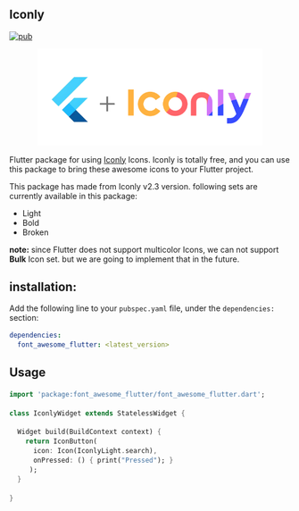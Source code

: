 ## Iconly
[![pub](https://img.shields.io/pub/v/iconly.svg?color=blue&label=iconly)](https://pub.dev/packages/iconly)
<div align="center">
<img width="80%" src="https://raw.githubusercontent.com/6thsolution/flutter_iconly/main/assets/image/transparent_banner.png" />
</div>


Flutter package for using [Iconly](https://iconly.pro)  Icons. Iconly is totally free, and you can use this package to bring these awesome icons to your Flutter project. 

This package has made from Iconly v2.3 version. following sets are currently available in  this package:

- Light
- Bold
- Broken

**note:** since Flutter does not support multicolor Icons, we can not support **Bulk** Icon set. but we are going to implement that in the future.

## installation:
Add the following line to your `pubspec.yaml` file, under the `dependencies:` section:

``` yaml
dependencies:
  font_awesome_flutter: <latest_version>
```

## Usage 
``` dart
import 'package:font_awesome_flutter/font_awesome_flutter.dart';

class IconlyWidget extends StatelessWidget {

  Widget build(BuildContext context) {
    return IconButton(
      icon: Icon(IconlyLight.search), 
      onPressed: () { print("Pressed"); }
     );
  }
  
}
```
